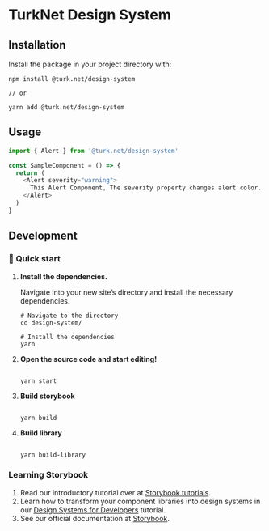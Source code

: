 # TurkNet Design System

## Installation

Install the package in your project directory with:

```shell
npm install @turk.net/design-system

// or

yarn add @turk.net/design-system
```

## Usage

```js
import { Alert } from '@turk.net/design-system'

const SampleComponent = () => {
  return (
    <Alert severity="warning">
      This Alert Component, The severity property changes alert color.
    </Alert>
  )
}
```

## Development

### 🚅 Quick start

1.  **Install the dependencies.**

    Navigate into your new site’s directory and install the necessary dependencies.

    ```shell
    # Navigate to the directory
    cd design-system/

    # Install the dependencies
    yarn
    ```

2.  **Open the source code and start editing!**

    ```shell

    yarn start

    ```

3.  **Build storybook**

    ```shell

    yarn build

    ```

4.  **Build library**

    ```shell

    yarn build-library

    ```

### Learning Storybook

1. Read our introductory tutorial over at [Storybook tutorials](https://storybook.js.org/tutorials/intro-to-storybook/react/en/get-started/).
2. Learn how to transform your component libraries into design systems in our [Design Systems for Developers](https://storybook.js.org/tutorials/design-systems-for-developers/) tutorial.
3. See our official documentation at [Storybook](https://storybook.js.org/).

